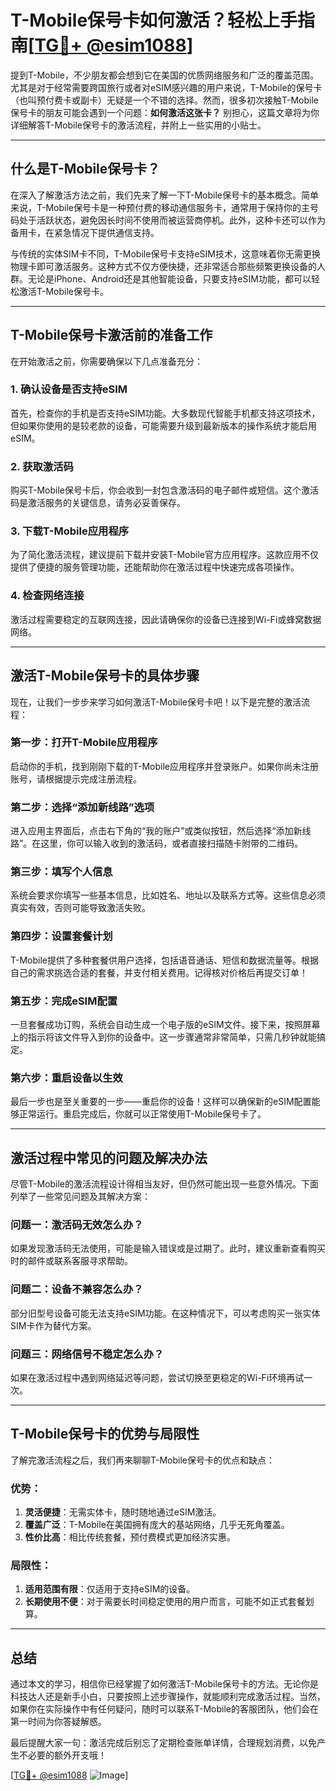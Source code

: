 # T-Mobile保号卡如何激活？轻松上手指南[[TG💪+ @esim1088](https://t.me/s/esim1088)]

提到T-Mobile，不少朋友都会想到它在美国的优质网络服务和广泛的覆盖范围。尤其是对于经常需要跨国旅行或者对eSIM感兴趣的用户来说，T-Mobile的保号卡（也叫预付费卡或副卡）无疑是一个不错的选择。然而，很多初次接触T-Mobile保号卡的朋友可能会遇到一个问题：**如何激活这张卡？** 别担心，这篇文章将为你详细解答T-Mobile保号卡的激活流程，并附上一些实用的小贴士。

---

## 什么是T-Mobile保号卡？

在深入了解激活方法之前，我们先来了解一下T-Mobile保号卡的基本概念。简单来说，T-Mobile保号卡是一种预付费的移动通信服务卡，通常用于保持你的主号码处于活跃状态，避免因长时间不使用而被运营商停机。此外，这种卡还可以作为备用卡，在紧急情况下提供通信支持。

与传统的实体SIM卡不同，T-Mobile保号卡支持eSIM技术，这意味着你无需更换物理卡即可激活服务。这种方式不仅方便快捷，还非常适合那些频繁更换设备的人群。无论是iPhone、Android还是其他智能设备，只要支持eSIM功能，都可以轻松激活T-Mobile保号卡。

---

## T-Mobile保号卡激活前的准备工作

在开始激活之前，你需要确保以下几点准备充分：

### 1. **确认设备是否支持eSIM**
首先，检查你的手机是否支持eSIM功能。大多数现代智能手机都支持这项技术，但如果你使用的是较老款的设备，可能需要升级到最新版本的操作系统才能启用eSIM。

### 2. **获取激活码**
购买T-Mobile保号卡后，你会收到一封包含激活码的电子邮件或短信。这个激活码是激活服务的关键信息，请务必妥善保存。

### 3. **下载T-Mobile应用程序**
为了简化激活流程，建议提前下载并安装T-Mobile官方应用程序。这款应用不仅提供了便捷的服务管理功能，还能帮助你在激活过程中快速完成各项操作。

### 4. **检查网络连接**
激活过程需要稳定的互联网连接，因此请确保你的设备已连接到Wi-Fi或蜂窝数据网络。

---

## 激活T-Mobile保号卡的具体步骤

现在，让我们一步步来学习如何激活T-Mobile保号卡吧！以下是完整的激活流程：

### 第一步：打开T-Mobile应用程序
启动你的手机，找到刚刚下载的T-Mobile应用程序并登录账户。如果你尚未注册账号，请根据提示完成注册流程。

### 第二步：选择“添加新线路”选项
进入应用主界面后，点击右下角的“我的账户”或类似按钮，然后选择“添加新线路”。在这里，你可以输入收到的激活码，或者直接扫描随卡附带的二维码。

### 第三步：填写个人信息
系统会要求你填写一些基本信息，比如姓名、地址以及联系方式等。这些信息必须真实有效，否则可能导致激活失败。

### 第四步：设置套餐计划
T-Mobile提供了多种套餐供用户选择，包括语音通话、短信和数据流量等。根据自己的需求挑选合适的套餐，并支付相关费用。记得核对价格后再提交订单！

### 第五步：完成eSIM配置
一旦套餐成功订购，系统会自动生成一个电子版的eSIM文件。接下来，按照屏幕上的指示将该文件导入到你的设备中。这一步骤通常非常简单，只需几秒钟就能搞定。

### 第六步：重启设备以生效
最后一步也是至关重要的一步——重启你的设备！这样可以确保新的eSIM配置能够正常运行。重启完成后，你就可以正常使用T-Mobile保号卡了。

---

## 激活过程中常见的问题及解决办法

尽管T-Mobile的激活流程设计得相当友好，但仍然可能出现一些意外情况。下面列举了一些常见问题及其解决方案：

### 问题一：激活码无效怎么办？
如果发现激活码无法使用，可能是输入错误或是过期了。此时，建议重新查看购买时的邮件或联系客服寻求帮助。

### 问题二：设备不兼容怎么办？
部分旧型号设备可能无法支持eSIM功能。在这种情况下，可以考虑购买一张实体SIM卡作为替代方案。

### 问题三：网络信号不稳定怎么办？
如果在激活过程中遇到网络延迟等问题，尝试切换至更稳定的Wi-Fi环境再试一次。

---

## T-Mobile保号卡的优势与局限性

了解完激活流程之后，我们再来聊聊T-Mobile保号卡的优点和缺点：

### 优势：
1. **灵活便捷**：无需实体卡，随时随地通过eSIM激活。
2. **覆盖广泛**：T-Mobile在美国拥有庞大的基站网络，几乎无死角覆盖。
3. **性价比高**：相比传统套餐，预付费模式更加经济实惠。

### 局限性：
1. **适用范围有限**：仅适用于支持eSIM的设备。
2. **长期使用不便**：对于需要长时间稳定使用的用户而言，可能不如正式套餐划算。

---

## 总结

通过本文的学习，相信你已经掌握了如何激活T-Mobile保号卡的方法。无论你是科技达人还是新手小白，只要按照上述步骤操作，就能顺利完成激活过程。当然，如果你在实际操作中有任何疑问，随时可以联系T-Mobile的客服团队，他们会在第一时间为你答疑解惑。

最后提醒大家一句：激活完成后别忘了定期检查账单详情，合理规划消费，以免产生不必要的额外开支哦！

[[TG💪+ @esim1088](https://t.me/s/esim1088) ![Image](https://i.postimg.cc/4NQfJmqS/Snipaste-2025-05-13-00-14-12.png)]